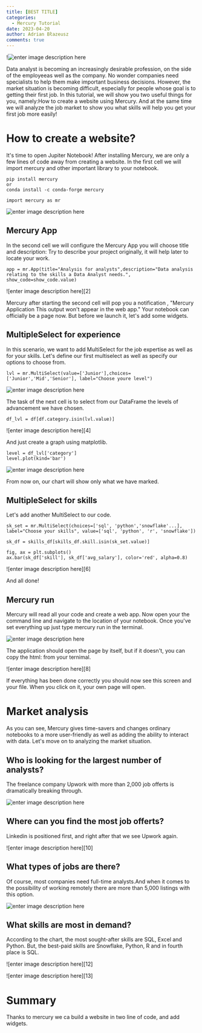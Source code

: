 ```yaml
---
title: [BEST TITLE]
categories:
  - Mercury Tutorial
date: 2023-04-20
author: Adrian Błazeusz
comments: true
---
```

!![enter image description here][14]

Data analyst is becoming an increasingly desirable profession, on the side of the employeeas well as the company. No wonder companies need specialists to help them make important business decisions. However, the market situation is becoming difficult, especially for people whose goal is to getting their first job. In this tutorial, we will show you two useful things for you, namely:How to create a website using Mercury. And at the same time we will analyze the job market to show you what skills will help you get your first job more easily! 

# How to create a website?
It's time to open Jupiter Notebook! After installing Mercury, we are only a few lines of code away from creating a website.
In the first cell we will import mercury and other important library to your notebook.
```
pip install mercury
or
conda install -c conda-forge mercury
```

```
import mercury as mr
```

![enter image description here][1]

## Mercury App
In the second cell we will configure the Mercury App you will choose title and description: 
Try to describe your project originally, it will help later to locate your work.
```
app = mr.App(title="Analysis for analysts",description="Data analysis relating to the skills a Data Analyst needs.", show_code=show_code.value)
```

![enter image description here][2]

Mercury after starting the second cell will pop you a notification , "Mercury Application This output won't appear in the web app."
Your notebook can officially be a page now. But before we launch it, let's add some widgets. 

## MultipleSelect for experience

In this scenario, we want to add MultiSelect for the job expertise as well as for your skills. Let's define our first multiselect as well as specify our options to choose from.
```
lvl = mr.MultiSelect(value=['Junior'],choices=['Junior','Mid','Senior'], label="Choose youre level")
```
![enter image description here][3]

The task of the next cell is to select from our DataFrame the levels of advancement we have chosen.
```
df_lvl = df[df.category.isin(lvl.value)]
```
![enter image description here][4]

And just create a graph using matplotlib. 
```
level = df_lvl['category']
level.plot(kind='bar')
```
![enter image description here][5]

From now on, our chart will show only what we have marked.

## MultipleSelect for skills

Let's add another MultiSelect to our code.
```
sk_set = mr.MultiSelect(choices=['sql', 'python','snowflake'...], 
label="Choose your skills", value=['sql', 'python', 'r', 'snowflake'])
```
```
sk_df = skills_df[skills_df.skill.isin(sk_set.value)]
```
```
fig, ax = plt.subplots()
ax.bar(sk_df['skill'], sk_df['avg_salary'], color='red', alpha=0.8)
```
![enter image description here][6]

And all done!

## Mercury run
Mercury will read all your code and create a web app. Now open your the command line and navigate to the location of your notebook. Once you've set everything up just type mercury run in the terminal.

![enter image description here][7]

The application should open the page by itself, but if it doesn't, you can copy the html: from your ternimal.

![enter image description here][8]

If everything has been done correctly you should now see this screen and your file.
When you click on it, your own page will open.

# Market analysis
As you can see, Mercury gives time-savers and changes ordinary notebooks to a more user-friendly as well as adding the ability to interact with data. Let's move on to analyzing the market situation.

## Who is looking for the largest number of analysts?
The freelance company Upwork with more than 2,000 job offerts is dramatically breaking through.

![enter image description here][9]

## Where can you find the most job offerts?
Linkedin is positioned first, and right after that we see Upwork again.

![enter image description here][10]

## What types of jobs are there?
Of course, most companies need full-time analysts.And when it comes to the possibility of working 
remotely there are more than 5,000 listings with this option.

![enter image description here][11]

## What skills are most in demand? 
According to the chart, the most sought-after skills are SQL, Excel and Python.
But, the best-paid skills are Snowflake, Python, R and in fourth place is SQL.

![enter image description here][12]

![enter image description here][13]

# Summary
Thanks to mercury we ca build a website in two line of code, and add widgets. 


  [1]:
  [2]: 
  [3]: 
  [4]: 
  [5]: 
  [6]: 
  [7]: 
  [8]: 
  [9]:
  [10]:
  [11]:
  [12]:
  [14]:
  [15]: